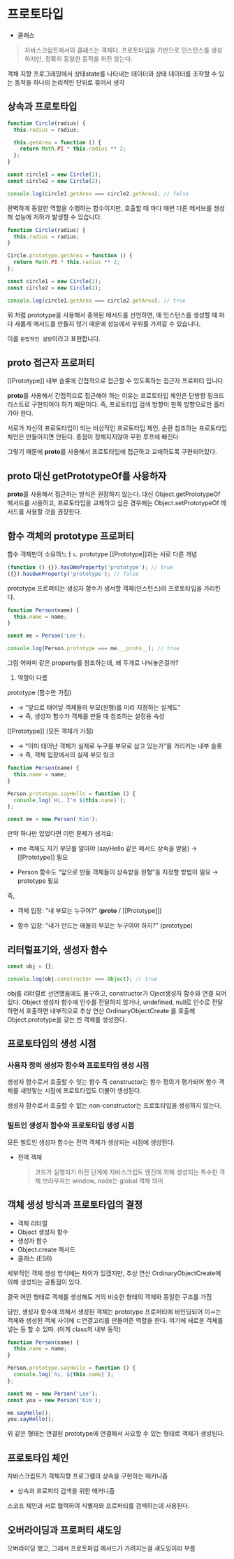 # 프로토타입

- 클래스

> 자바스크립트에서의 클래스는 객체다. 프로토타입을 기반으로 인스턴스를 생성하지만, 정확히 동일한 동작을 하진 않는다.

객체 지향 프로그래밍에서 상태state를 나타내는 데이터와 상테 데이터를 조작할 수 있는 동작을 하나의 논리적인 단위로 묶어서 생각

## 상속과 프로토타입

```js
function Circle(radius) {
  this.radius = radius;

  this.getArea = function () {
    return Math.PI * this.radius ** 2;
  };
}

const circle1 = new Circle(1);
const circle2 = new Circle(2);

console.log(circle1.getArea === circle2.getArea); // false
```

완벽하게 동일한 역할을 수행하는 함수이지만, 호출할 때 마다 매번 다른 메서브를 생성해 성능에 저하가 발생할 수 있습니다.

```js
function Circle(radius) {
  this.radius = radius;
}

Circle.prototype.getArea = function () {
  return Math.PI * this.radius ** 2;
};

const circle1 = new Circle(1);
const circle2 = new Circle(2);

console.log(circle1.getArea === circle2.getArea); // true
```

위 처럼 prototype을 사용해서 중복된 메서드를 선언하면, 매 인스턴스를 생성할 때 마다 새롭게 메서드를 만들지 않기 때문에 성능에서 우위를 가져갈 수 있습니다.

이를 `문법적인 설탕`이라고 표현합니다.

## **proto** 접근자 프로퍼티

[[Prototype]] 내부 슬롯에 간접적으로 접근할 수 있도록하는 접근자 프로퍼티 입니다.

**proto**를 사용해서 간접적으로 접근해야 하는 이유는 프로토타입 체인은 단방향 링크드 리스트로 구현되어야 하기 때문이다. 즉, 프로토타입 검색 방향이 한쪽 방향으로만 흘러가야 한다.

서로가 자신의 프로토타입이 되는 비상적인 프로토타입 체인, 순환 참조하는 프로토타입 체인은 만들어지면 안된다. 종점이 정해지지않아 무한 루프에 빠진다

그렇기 때문에 **proto**를 사용해서 프로토타입에 접근하고 교체하도록 구현되어있다.

## **proto** 대신 getPrototypeOf를 사용하자

**proto**를 사용해서 접근하는 방식은 권장하지 않는다. 대신 Object.getPrototypeOf 메서드를 사용하고, 프로토타입을 교체하고 싶은 경우에는 Object.setPrototypeOf 메서드를 사용할 것을 권장한다.

## 함수 객체의 prototype 프로퍼티

함수 객체만이 소유하느ㅏㄴ prototype [[Prototype]]과는 서로 다른 개념

```js
(function () {}).hasOWnProperty('prototype'); // true
({}).hasOwnProperty('prototype'); // false
```

prototype 프로퍼티는 생성자 함수가 생서할 객체(인스턴스)의 프로토타입을 가리킨다.

```js
function Person(name) {
  this.name = name;
}

const me = Person('Lee');

console.log(Person.prototype === me.__proto__); // true
```

그럼 어짜피 같은 property를 참조하는데, 왜 두개로 나눠놓은걸까?

1. 역할이 다름

prototype (함수만 가짐)

- → “앞으로 태어날 객체들의 부모(원형)를 미리 지정하는 설계도”
- → 즉, 생성자 함수가 객체를 만들 때 참조하는 설정용 속성

[[Prototype]] (모든 객체가 가짐)

- → “이미 태어난 객체가 실제로 누구를 부모로 삼고 있는가”를 가리키는 내부 슬롯
- → 즉, 객체 입장에서의 실제 부모 링크

```js
function Person(name) {
  this.name = name;
}

Person.prototype.sayHello = function () {
  console.log(`Hi, I'm ${this.name}`);
};

const me = new Person('Kim');
```

만약 하나만 있었다면 이런 문제가 생겨요:

- me 객체도 자기 부모를 알아야 (sayHello 같은 메서드 상속을 받음) → [[Prototype]] 필요

- Person 함수도 “앞으로 만들 객체들이 상속받을 원형”을 지정할 방법이 필요 → prototype 필요

즉,

- 객체 입장: "내 부모는 누구야?" (**proto** / [[Prototype]])

- 함수 입장: "내가 만드는 애들의 부모는 누구여야 하지?" (prototype)

## 리터럴표기와, 생성자 함수

```js
const obj = {};

console.log(obj.constructor === Object); // true
```

obj를 리터럴로 선언했음에도 불구하고, constructor가 Oject생성자 함수와 연결 되어있다. Object 생성자 함수에 인수를 전달하지 않거나, undefined, null로 인수로 전달하면서 호출하면 내부적으로 추상 연산 OrdinaryObjectCreate 를 호출해 Object.prototype을 갖는 빈 객체를 생성한다.

## 프로토타입의 생성 시점

### 사용자 정의 생성자 함수와 프로토타입 생성 시점

생성자 함수로서 호출할 수 잇는 함수 즉 constructor는 함수 정의가 평가되어 함수 객체를 새엇앟는 시점에 프로토타입도 더불어 생성된다.

생성자 함수로서 호출할 수 없는 non-constructor는 프로토타입을 생성하지 않는다.

### 빌트인 생성자 함수와 프로토타입 생성 시점

모든 빌트인 생성자 함수는 전역 객체가 생성되는 시점에 생성된다.

- 전역 객체
  > 코드가 실행되기 이전 단계에 자바스크립트 엔진에 의해 생성되는 특수한 객체 브라우저는 window, node는 global 객체 의미

## 객체 생성 방식과 프로토타입의 결정

- 객체 리터럴
- Object 생성자 함수
- 생성자 함수
- Object.create 메서드
- 클래스 (ES6)

세부적인 객체 생성 방식에는 차이가 있겠지만, 추상 연산 OrdinaryObjectCreate에 의해 생성되는 공통점이 있다.

결국 어떤 형태로 객체를 생성해도 거의 비슷한 형태의 객체와 동일한 구조를 가짐

담만, 생성자 함수에 의해서 생성된 객체는 prototype 프로퍼티에 바인딩되어 이ㅆ는 객체와 생성된 객체 사이에 ㄷ연결고리를 만들어준 역할을 한다. 여기에 새로운 객체를 넣는 등 할 수 있따. (이게 class의 내부 동작)

```js
function Person(name) {
  this.name = name;
}

Person.prototype.sayHello = function () {
  console.log(`hi, ${this.name}`);
};

const me = new Person('Lee');
const you = new Person('Kim');

me.sayHello();
you.sayHello();
```

위 같은 형태는 연결된 prototype에 연결해서 사요할 수 있는 형태로 객체가 생성된다.

## 프로토타입 체인

자바스크립트가 객체지향 프로그램의 상속을 구현하는 매커니즘

- 상속과 프로퍼티 검색을 위한 매커니즘

스코프 체인과 서로 협력하여 식별자와 프로퍼티를 검색하는데 사용된다.

## 오버라이딩과 프로퍼티 섀도잉

오버라이딩 했고, 그래서 프로토파입 메서드가 가려지는걸 섀도잉이라 부름
